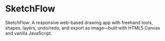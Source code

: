 # SketchFlow
SketchFlow: A responsive web-based drawing app with freehand tools, shapes, layers, undo/redo, and export as image—built with HTML5 Canvas and vanilla JavaScript.

